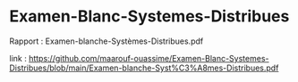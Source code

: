# Examen-Blanc-Systemes-Distribues

Rapport : Examen-blanche-Systèmes-Distribues.pdf

link : https://github.com/maarouf-ouassime/Examen-Blanc-Systemes-Distribues/blob/main/Examen-blanche-Syst%C3%A8mes-Distribues.pdf
